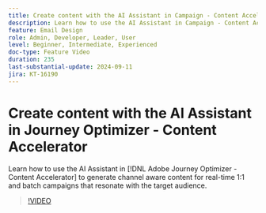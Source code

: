 ```yaml
---
title: Create content with the AI Assistant in Campaign - Content Accelerator
description: Learn how to use the AI Assistant in Campaign - Content Accelerator to generate channel aware content for real-time 1:1 and batch campaigns that resonate with the target audience.
feature: Email Design
role: Admin, Developer, Leader, User
level: Beginner, Intermediate, Experienced
doc-type: Feature Video
duration: 235
last-substantial-update: 2024-09-11
jira: KT-16190
---
```


# Create content with the AI Assistant in Journey Optimizer - Content Accelerator

Learn how to use the AI Assistant in [!DNL Adobe Journey Optimizer - Content Accelerator] to generate channel aware content for real-time 1:1 and batch campaigns that resonate with the target audience.

>[!VIDEO](https://video.tv.adobe.com/v/3433552/?learn=on)

